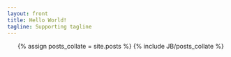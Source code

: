 ```yaml
---
layout: front
title: Hello World!
tagline: Supporting tagline
---
```

<ul>
  {% assign posts_collate = site.posts %}
              {% include JB/posts_collate %}
            </ul>




